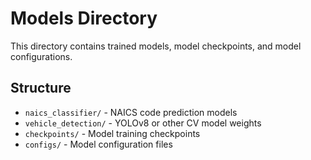 # Models Directory

This directory contains trained models, model checkpoints, and model configurations.

## Structure
- `naics_classifier/` - NAICS code prediction models
- `vehicle_detection/` - YOLOv8 or other CV model weights
- `checkpoints/` - Model training checkpoints
- `configs/` - Model configuration files